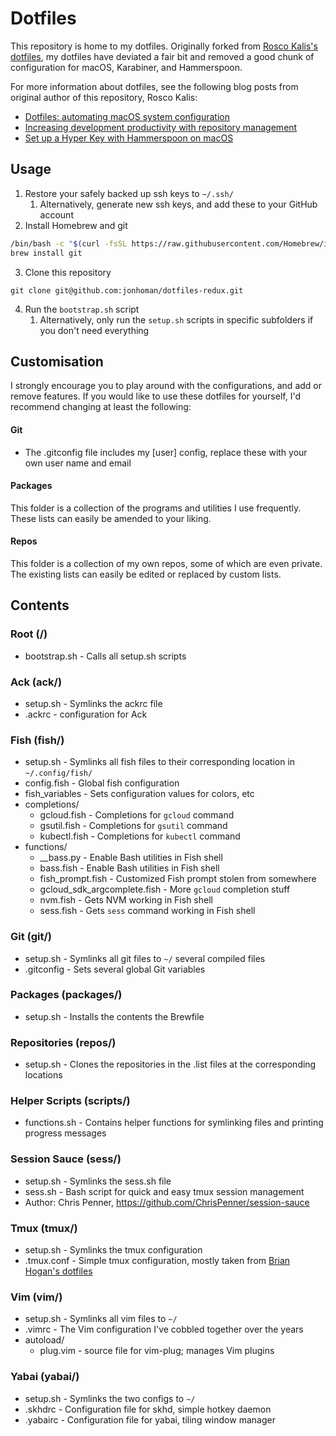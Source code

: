 # Dotfiles

This repository is home to my dotfiles. Originally forked from [Rosco Kalis's dotfiles](https://github.com/rkalis/dotfiles), my dotfiles have deviated a fair bit and removed a good chunk of configuration for macOS, Karabiner, and Hammerspoon.

For more information about dotfiles, see the following blog posts from original author of this repository, Rosco Kalis:
* [Dotfiles: automating macOS system configuration](https://kalis.me/dotfiles-automating-macos-system-configuration/)
* [Increasing development productivity with repository management](https://kalis.me/increasing-development-productivity-repository-management/)
* [Set up a Hyper Key with Hammerspoon on macOS](https://kalis.me/setup-hyper-key-hammerspoon-macos/)

## Usage
1. Restore your safely backed up ssh keys to `~/.ssh/`
    1. Alternatively, generate new ssh keys, and add these to your GitHub account
2. Install Homebrew and git

  ```bash
  /bin/bash -c "$(curl -fsSL https://raw.githubusercontent.com/Homebrew/install/master/install.sh)"
  brew install git
  ```
3. Clone this repository

  ```
  git clone git@github.com:jonhoman/dotfiles-redux.git
  ```
4. Run the `bootstrap.sh` script
    1. Alternatively, only run the `setup.sh` scripts in specific subfolders if you don't need everything

## Customisation
I strongly encourage you to play around with the configurations, and add or remove features.
If you would like to use these dotfiles for yourself, I'd recommend changing at least the following:

#### Git
* The .gitconfig file includes my [user] config, replace these with your own user name and email

####  Packages
This folder is a collection of the programs and utilities I use frequently. These lists can easily be amended to your liking.

#### Repos
This folder is a collection of my own repos, some of which are even private. The existing lists can easily be edited or replaced by custom lists.

## Contents

### Root (/)
* bootstrap.sh - Calls all setup.sh scripts

### Ack (ack/)
* setup.sh - Symlinks the ackrc file
* .ackrc - configuration for Ack

### Fish (fish/)
* setup.sh - Symlinks all fish files to their corresponding location in `~/.config/fish/`
* config.fish - Global fish configuration
* fish_variables - Sets configuration values for colors, etc
* completions/
  * gcloud.fish - Completions for `gcloud` command
  * gsutil.fish - Completions for `gsutil` command
  * kubectl.fish - Completions for `kubectl` command
* functions/
  * \__bass.py - Enable Bash utilities in Fish shell
  * bass.fish - Enable Bash utilities in Fish shell
  * fish_prompt.fish - Customized Fish prompt stolen from somewhere
  * gcloud_sdk_argcomplete.fish - More `gcloud` completion stuff
  * nvm.fish - Gets NVM working in Fish shell
  * sess.fish - Gets `sess` command working in Fish shell

### Git (git/)
* setup.sh - Symlinks all git files to `~/`
several compiled files
* .gitconfig - Sets several global Git variables

### Packages (packages/)
* setup.sh - Installs the contents the Brewfile

### Repositories (repos/)
* setup.sh - Clones the repositories in the .list files at the corresponding
locations

### Helper Scripts (scripts/)
* functions.sh - Contains helper functions for symlinking files and printing
  progress messages

### Session Sauce (sess/)
* setup.sh - Symlinks the sess.sh file
* sess.sh - Bash script for quick and easy tmux session management
* Author: Chris Penner, https://github.com/ChrisPenner/session-sauce

### Tmux (tmux/)
* setup.sh - Symlinks the tmux configuration
* .tmux.conf - Simple tmux configuration, mostly taken from [Brian Hogan's dotfiles](https://github.com/napcs/dotfiles)

### Vim (vim/)
* setup.sh - Symlinks all vim files to `~/`
* .vimrc - The Vim configuration I've cobbled together over the years
* autoload/
  * plug.vim - source file for vim-plug; manages Vim plugins

### Yabai (yabai/)
* setup.sh - Symlinks the two configs to `~/`
* .skhdrc - Configuration file for skhd, simple hotkey daemon
* .yabairc - Configuration file for yabai, tiling window manager
